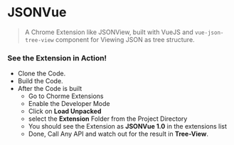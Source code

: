 # JSONVue
>A Chrome Extension like JSONView, built with VueJS and `vue-json-tree-view` component for Viewing JSON as tree structure.

### See the Extension in Action!
* Clone the Code.
* Build the Code.
* After the Code is built 
    * Go to Chorme Extensions
    * Enable the Developer Mode
    * Click on **Load Unpacked**
    * select the **Extension** Folder from the Project Directory
    * You should see the Extension as **JSONVue 1.0** in the extensions list
    * Done, Call Any API and watch out for the result in **Tree-View**.
